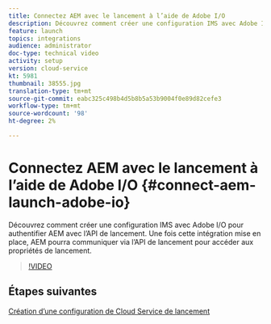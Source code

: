 ```yaml
---
title: Connectez AEM avec le lancement à l’aide de Adobe I/O
description: Découvrez comment créer une configuration IMS avec Adobe I/O pour authentifier AEM avec l’API de lancement. Une fois cette intégration mise en place, AEM pourra communiquer via l’API de lancement pour accéder aux propriétés de lancement.
feature: launch
topics: integrations
audience: administrator
doc-type: technical video
activity: setup
version: cloud-service
kt: 5981
thumbnail: 38555.jpg
translation-type: tm+mt
source-git-commit: eabc325c498b4d5b8b5a53b9004f0e89d82cefe3
workflow-type: tm+mt
source-wordcount: '98'
ht-degree: 2%

---
```



# Connectez AEM avec le lancement à l’aide de Adobe I/O {#connect-aem-launch-adobe-io}

Découvrez comment créer une configuration IMS avec Adobe I/O pour authentifier AEM avec l’API de lancement. Une fois cette intégration mise en place, AEM pourra communiquer via l’API de lancement pour accéder aux propriétés de lancement.

>[!VIDEO](https://video.tv.adobe.com/v/38555?quality=12&learn=on)

## Étapes suivantes

[Création d’une configuration de Cloud Service de lancement](create-launch-cloud-service.md)
